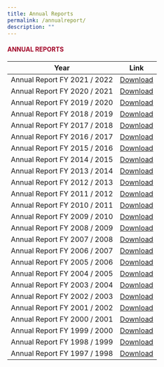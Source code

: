 ```yaml
---
title: Annual Reports
permalink: /annualreport/
description: ""
---
```

#### <font style="color:#a20427;">ANNUAL REPORTS</font>

 |Year | Link |
 -------- | -------- |
|Annual Report FY 2021 / 2022 | [Download](https://appdev.ifdemo.com/ncpcorgsg/downloads/ar/NCPC_AR2022_Online.pdf) |
|Annual Report FY 2020 / 2021 | [Download](https://appdev.ifdemo.com/ncpcorgsg/downloads/ar/annual_2021_3.pdf) |
|Annual Report FY 2019 / 2020 | [Download](https://appdev.ifdemo.com/ncpcorgsg/downloads/ar/annual_2020.pdf) |
|Annual Report FY 2018 / 2019 | [Download](https://appdev.ifdemo.com/ncpcorgsg/downloads/ar/annual_2019.pdf) |
|Annual Report FY 2017 / 2018 | [Download](https://appdev.ifdemo.com/ncpcorgsg/downloads/ar/annual_2017.pdf) |
|Annual Report FY 2016 / 2017 | [Download](https://appdev.ifdemo.com/ncpcorgsg/downloads/ar/NCPC%20AR2016%20FA.pdf) |
|Annual Report FY 2015 / 2016 | [Download](https://appdev.ifdemo.com/ncpcorgsg/downloads/ar/annual_2016.pdf) |
|Annual Report FY 2014 / 2015 | [Download](https://appdev.ifdemo.com/ncpcorgsg/downloads/ar/annual_2015.pdf) |
|Annual Report FY 2013 / 2014 | [Download](https://appdev.ifdemo.com/ncpcorgsg/downloads/ar/annual_2014.pdf) |
|Annual Report FY 2012 / 2013 | [Download](https://appdev.ifdemo.com/ncpcorgsg/downloads/ar/annual_2013.pdf) |
|Annual Report FY 2011 / 2012 | [Download](https://appdev.ifdemo.com/ncpcorgsg/downloads/ar/annual_2012.pdf) |
|Annual Report FY 2010 / 2011 | [Download](https://appdev.ifdemo.com/ncpcorgsg/downloads/ar/annual_2011.pdf) |
|Annual Report FY 2009 / 2010 | [Download](https://appdev.ifdemo.com/ncpcorgsg/downloads/ar/annual_2010.pdf) |
|Annual Report FY 2008 / 2009 | [Download](https://appdev.ifdemo.com/ncpcorgsg/downloads/ar/annual_2009.pdf) |
|Annual Report FY 2007 / 2008 | [Download](https://appdev.ifdemo.com/ncpcorgsg/downloads/ar/annual_2008.pdf) |
|Annual Report FY 2006 / 2007 | [Download](https://appdev.ifdemo.com/ncpcorgsg/downloads/ar/annual_2007.pdf) |
|Annual Report FY 2005 / 2006 |[Download](https://appdev.ifdemo.com/ncpcorgsg/downloads/ar/annual_2006.pdf) |
|Annual Report FY 2004 / 2005 | [Download](https://appdev.ifdemo.com/ncpcorgsg/downloads/ar/annual_2005.pdf) |
|Annual Report FY 2003 / 2004 | [Download](https://appdev.ifdemo.com/ncpcorgsg/downloads/ar/annual_2004.pdf) |
|Annual Report FY 2002 / 2003 | [Download](https://appdev.ifdemo.com/ncpcorgsg/downloads/ar/annual_2003.pdf) |
|Annual Report FY 2001 / 2002 | [Download](https://appdev.ifdemo.com/ncpcorgsg/downloads/ar/annual_2002.pdf) |
|Annual Report FY 2000 / 2001 | [Download](https://appdev.ifdemo.com/ncpcorgsg/downloads/ar/annual_2001.pdf) |
|Annual Report FY 1999 / 2000 | [Download](https://appdev.ifdemo.com/ncpcorgsg/downloads/ar/annual_2000.pdf) |
|Annual Report FY 1998 / 1999 | [Download](https://appdev.ifdemo.com/ncpcorgsg/downloads/ar/annual_1999.pdf) |
|Annual Report FY 1997 / 1998 | [Download](https://appdev.ifdemo.com/ncpcorgsg/downloads/ar/annual_1998.pdf) |